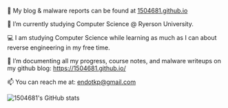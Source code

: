 📝 My blog & malware reports can be found at [1504681.github.io](http://1504681.github.io)

🔭 I’m currently studying Computer Science @ Ryerson University.

💻 I am studying Computer Science while learning as much as I can about reverse engineering in my free time.

🌱 I’m documenting all my progress, course notes, and malware writeups on my github blog: https://1504681.github.io/

📫 You can reach me at: endotkp@gmail.com


![1504681's GitHub stats](https://github-readme-stats.vercel.app/api?username=1504681&show_icons=true&theme=radical)



